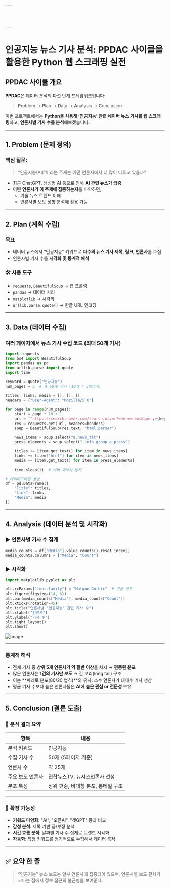 ```yaml
---




---
```


# 인공지능 뉴스 기사 분석: PPDAC 사이클을 활용한 Python 웹 스크래핑 실전

## PPDAC 사이클 개요
**PPDAC**은 데이터 분석의 다섯 단계 프레임워크입니다:  
> **P**roblem → **P**lan → **D**ata → **A**nalysis → **C**onclusion

이번 프로젝트에서는 **Python을 사용해 ‘인공지능’ 관련 네이버 뉴스 기사를 웹 스크래핑**하고, **언론사별 기사 수를 분석**해보겠습니다.

---

## 1. Problem (문제 정의)

### 핵심 질문:
> “인공지능(AI)”이라는 주제는 어떤 언론사에서 더 많이 다루고 있을까?

- 최근 ChatGPT, 생성형 AI 등으로 인해 **AI 관련 뉴스가 급증**
- 어떤 **언론사가 이 주제에 집중하는지**를 파악하면,
  - 기술 뉴스 트렌드 이해
  - 언론사별 보도 성향 분석에 활용 가능

---

## 2. Plan (계획 수립)

### 목표
- 네이버 뉴스에서 “인공지능” 키워드로 **다수의 뉴스 기사 제목, 링크, 언론사**를 수집
- 언론사별 기사 수를 **시각화 및 통계적 해석**

### 🛠 사용 도구
- `requests`, `BeautifulSoup` → 웹 크롤링
- `pandas` → 데이터 처리
- `matplotlib` → 시각화
- `urllib.parse.quote()` → 한글 URL 인코딩

---

## 3. Data (데이터 수집)

###  여러 페이지에서 뉴스 기사 수집 코드 (최대 50개 기사)

```python
import requests
from bs4 import BeautifulSoup
import pandas as pd
from urllib.parse import quote
import time

keyword = quote("인공지능")
num_pages = 5  # 총 50개 기사 (10개 * 5페이지)

titles, links, media = [], [], []
headers = {"User-Agent": "Mozilla/5.0"}

for page in range(num_pages):
    start = page * 10 + 1
    url = f"https://search.naver.com/search.naver?where=news&query={keyword}&start={start}"
    res = requests.get(url, headers=headers)
    soup = BeautifulSoup(res.text, "html.parser")

    news_items = soup.select("a.news_tit")
    press_elements = soup.select(".info_group a.press")

    titles += [item.get_text() for item in news_items]
    links += [item["href"] for item in news_items]
    media += [item.get_text() for item in press_elements]

    time.sleep(1)  # 서버 과부하 방지

# 데이터프레임 생성
df = pd.DataFrame({
    "Title": titles,
    "Link": links,
    "Media": media
})
```

---

## 4. Analysis (데이터 분석 및 시각화)

### ▶ 언론사별 기사 수 집계

```python
media_counts = df["Media"].value_counts().reset_index()
media_counts.columns = ["Media", "Count"]
```

### ▶ 시각화

```python
import matplotlib.pyplot as plt

plt.rcParams["font.family"] = "Malgun Gothic"  # 한글 폰트
plt.figure(figsize=(14, 6))
plt.bar(media_counts["Media"], media_counts["Count"])
plt.xticks(rotation=45)
plt.title("언론사별 '인공지능' 관련 기사 수")
plt.xlabel("언론사")
plt.ylabel("기사 수")
plt.tight_layout()
plt.show()
```

![image](https://github.com/user-attachments/assets/b2591088-5823-4ff6-b80f-9e4a5065ca7f)

---

### 통계적 해석

- 전체 기사 중 **상위 5개 언론사가 약 절반 이상**을 차지 → **편중된 분포**
- 많은 언론사는 **1건의 기사만 보도** → 긴 꼬리(long tail) 구조
- 이는 **파레토 분포(80/20 법칙)**와 유사: 소수 언론사가 대다수 기사 생산
- 평균 기사 수보다 높은 언론사들은 **AI에 높은 관심 or 전문성** 보유

---

## 5.  Conclusion (결론 도출)

### 🔹 분석 결과 요약

| 항목 | 내용 |
|------|------|
| 분석 키워드 | 인공지능 |
| 수집 기사 수 | 50개 (5페이지 기준) |
| 언론사 수 | 약 25개 |
| 주요 보도 언론사 | 연합뉴스TV, 뉴시스언론사 선정 |
| 분포 특성 | 상위 편중, 비대칭 분포, 롱테일 구조 |

---

### 🔄 확장 가능성

- **키워드 다양화**: "AI", "오픈AI", "챗GPT" 등과 비교
- **감성 분석**: 제목 기반 긍/부정 분석
- **시간 흐름 분석**: 날짜별 기사 수 집계로 트렌드 시각화
- **자동화**: 특정 키워드를 정기적으로 수집해서 데이터 축적

---

## ✅ 요약 한 줄

> “인공지능” 뉴스 보도는 일부 언론사에 집중되어 있으며, 언론사별 보도 편차가 크다는 점에서 정보 접근의 불균형을 보여준다.
